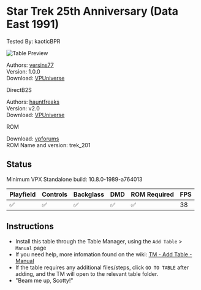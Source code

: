 # Star Trek 25th Anniversary (Data East 1991)

Tested By: kaoticBPR

![Table Preview](../../images/vpx-startrek25th.png)

Authors: [versins77](https://vpuniverse.com/profile/29661-versins77/)  
Version: 1.0.0  
Download: [VPUniverse](https://vpuniverse.com/files/file/14802-star-trek-25th-anniversary-data-east-1991/)

DirectB2S

Authors: [hauntfreaks](https://vpuniverse.com/profile/5216-hauntfreaks/)  
Version: v2.0  
Download: [VPUniverse](https://vpuniverse.com/files/file/11770-star-trek-25th-anniversary-data-east-1991-b2s-with-full-dmd/)

ROM

Download: [vpforums](http://www.vpforums.org/index.php?app=downloads&showfile=833)  
ROM Name and version: trek_201

## Status 

Minimum VPX Standalone build: 10.8.0-1989-a764013

| Playfield | Controls | Backglass | DMD | ROM Required | FPS | 
|-----------|----------|-----------|-----|--------------|-----|
| :white_check_mark: | :white_check_mark: | :white_check_mark: | :white_check_mark: | :white_check_mark: | 38 |

## Instructions

- Install this table through the Table Manager, using the `Add Table` > `Manual` page
- If you need help, more infomation found on the wiki: [TM - Add Table - Manual](https://github.com/LegendsUnchained/vpx-standalone-alp4k/wiki/%5B04%5D-%F0%9F%A7%A1-TM-%E2%80%90-Other-Features#add-table---manual)
- If the table requires any additional files/steps, click `GO TO TABLE` after adding, and the TM will open to the relevant table folder.
- "Beam me up, Scotty!"

